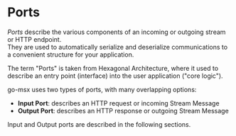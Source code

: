 # Ports

_Ports_ describe the various components of an incoming or outgoing stream or HTTP endpoint.  
They are used to automatically serialize and deserialize communications to a convenient
structure for your application.

The term "Ports" is taken from Hexagonal Architecture, where it used to describe an
entry point (interface) into the user application ("core logic").

go-msx uses two types of ports, with many overlapping options:
- **Input Port**: describes an HTTP request or incoming Stream Message
- **Output Port**: describes an HTTP response or outgoing Stream Message

Input and Output ports are described in the following sections.
